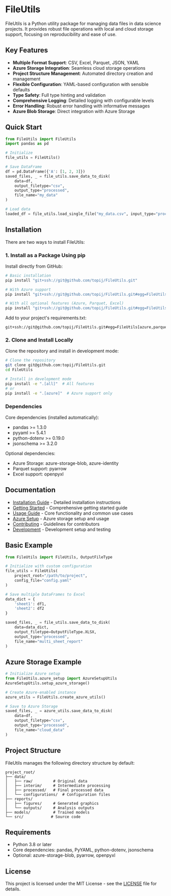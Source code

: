 # FileUtils

FileUtils is a Python utility package for managing data files in data science projects. It provides robust file operations with local and cloud storage support, focusing on reproducibility and ease of use.

## Key Features

- **Multiple Format Support**: CSV, Excel, Parquet, JSON, YAML
- **Azure Storage Integration**: Seamless cloud storage operations
- **Project Structure Management**: Automated directory creation and management
- **Flexible Configuration**: YAML-based configuration with sensible defaults
- **Type Safety**: Full type hinting and validation
- **Comprehensive Logging**: Detailed logging with configurable levels
- **Error Handling**: Robust error handling with informative messages
- **Azure Blob Storage**: Direct integration with Azure Storage

## Quick Start

```python
from FileUtils import FileUtils
import pandas as pd

# Initialize
file_utils = FileUtils()

# Save DataFrame
df = pd.DataFrame({'A': [1, 2, 3]})
saved_files, _ = file_utils.save_data_to_disk(
    data=df,
    output_filetype="csv",
    output_type="processed",
    file_name="my_data"
)

# Load data
loaded_df = file_utils.load_single_file("my_data.csv", input_type="processed")
```

## Installation

There are two ways to install FileUtils:

### 1. Install as a Package Using pip

Install directly from GitHub:
```bash
# Basic installation
pip install "git+ssh://git@github.com/topij/FileUtils.git"

# With Azure support
pip install "git+ssh://git@github.com/topij/FileUtils.git#egg=FileUtils[azure]"

# With all optional features (Azure, Parquet, Excel)
pip install "git+ssh://git@github.com/topij/FileUtils.git#egg=FileUtils[all]"
```

Add to your project's requirements.txt:
```
git+ssh://git@github.com/topij/FileUtils.git#egg=FileUtils[azure,parquet,excel]
```

### 2. Clone and Install Locally

Clone the repository and install in development mode:
```bash
# Clone the repository
git clone git@github.com:topij/FileUtils.git
cd FileUtils

# Install in development mode
pip install -e ".[all]"  # All features
# or
pip install -e ".[azure]"  # Azure support only
```

### Dependencies

Core dependencies (installed automatically):
- pandas >= 1.3.0
- pyyaml >= 5.4.1
- python-dotenv >= 0.19.0
- jsonschema >= 3.2.0

Optional dependencies:
- Azure Storage: azure-storage-blob, azure-identity
- Parquet support: pyarrow
- Excel support: openpyxl

## Documentation

- [Installation Guide](docs/INSTALLATION.md) - Detailed installation instructions
- [Getting Started](docs/GETTING_STARTED.md) - Comprehensive getting started guide
- [Usage Guide](docs/USAGE.md) - Core functionality and common use cases
- [Azure Setup](docs/AZURE_SETUP.md) - Azure storage setup and usage
- [Contributing](docs/CONTRIBUTING.md) - Guidelines for contributors
- [Development](docs/DEVELOPMENT.md) - Development setup and testing

## Basic Example

```python
from FileUtils import FileUtils, OutputFileType

# Initialize with custom configuration
file_utils = FileUtils(
    project_root="/path/to/project",
    config_file="config.yaml"
)

# Save multiple DataFrames to Excel
data_dict = {
    'sheet1': df1,
    'sheet2': df2
}

saved_files, _ = file_utils.save_data_to_disk(
    data=data_dict,
    output_filetype=OutputFileType.XLSX,
    output_type="processed",
    file_name="multi_sheet_report"
)
```

## Azure Storage Example

```python
# Initialize Azure setup
from FileUtils.azure_setup import AzureSetupUtils
AzureSetupUtils.setup_azure_storage()

# Create Azure-enabled instance
azure_utils = FileUtils.create_azure_utils()

# Save to Azure Storage
saved_files, _ = azure_utils.save_data_to_disk(
    data=df,
    output_filetype="csv",
    output_type="processed",
    file_name="cloud_data"
)
```

## Project Structure

FileUtils manages the following directory structure by default:
```
project_root/
├── data/
│   ├── raw/         # Original data
│   ├── interim/     # Intermediate processing
│   ├── processed/   # Final processed data
│   └── configurations/  # Configuration files
├── reports/
│   ├── figures/     # Generated graphics
│   └── outputs/     # Analysis outputs
├── models/          # Trained models
└── src/            # Source code
```

## Requirements

- Python 3.8 or later
- Core dependencies: pandas, PyYAML, python-dotenv, jsonschema
- Optional: azure-storage-blob, pyarrow, openpyxl

## License

This project is licensed under the MIT License - see the [LICENSE](LICENSE) file for details.

<!-- ## Contributing

Contributions are welcome! Please read our [Contributing Guidelines](docs/CONTRIBUTING.md) for details on how to submit pull requests, report issues, and contribute to the project.

## Development

For development setup and guidelines, see our [Development Guide](docs/DEVELOPMENT.md). -->